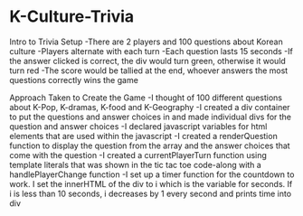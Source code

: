# K-Culture-Trivia
Intro to Trivia Setup
-There are 2 players and 100 questions about Korean culture
-Players alternate with each turn
-Each question lasts 15 seconds
-If the answer clicked is correct, the div would turn green, otherwise it would turn red 
-The score would be tallied at the end, whoever answers the most questions correctly wins the game

Approach Taken to Create the Game
-I thought of 100 different questions about K-Pop, K-dramas, K-food and K-Geography
-I created a div container to put the questions and answer choices in and made individual divs for the question and answer choices
-I declared javascript variables for html elements that are used within the javascript
-I created a renderQuestion function to display the question from the array and the answer choices that come with the question
-I created a currentPlayerTurn function using template literals that was shown in the tic tac toe code-along with a handlePlayerChange function
-I set up a timer function for the countdown to work. I set the innerHTML of the div to i which is the variable for seconds. If i is less than 10 seconds, i decreases by 1 every second and prints time into div
